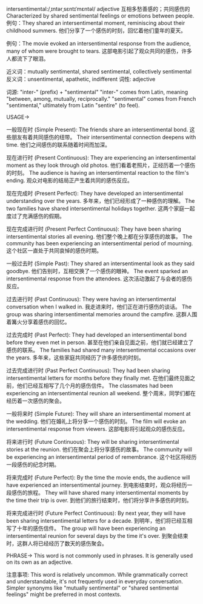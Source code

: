 intersentimental:/ˌɪntərˌsɛntɪˈmɛntəl/
adjective
互相多愁善感的；共同感伤的
Characterized by shared sentimental feelings or emotions between people.
例句：They shared an intersentimental moment, reminiscing about their childhood summers. 他们分享了一个感伤的时刻，回忆着他们童年的夏天。

例句：The movie evoked an intersentimental response from the audience, many of whom were brought to tears. 这部电影引起了观众共同的感伤，许多人都流下了眼泪。

近义词：mutually sentimental, shared sentimental, collectively sentimental
反义词：unsentimental, apathetic, indifferent
词性: adjective

词源:
"inter-" (prefix) + "sentimental"
"inter-" comes from Latin, meaning "between, among, mutually, reciprocally."
"sentimental" comes from French "sentimental," ultimately from Latin "sentire" (to feel).

USAGE->

一般现在时 (Simple Present):
The friends share an intersentimental bond.  这些朋友有着共同感伤的纽带。
Their intersentimental connection deepens with time. 他们之间感伤的联系随着时间而加深。


现在进行时 (Present Continuous):
They are experiencing an intersentimental moment as they look through old photos. 他们看着老照片，正经历着一个感伤的时刻。
The audience is having an intersentimental reaction to the film's ending.  观众对电影的结局正产生着共同的感伤反应。

现在完成时 (Present Perfect):
They have developed an intersentimental understanding over the years. 多年来，他们已经形成了一种感伤的理解。
The two families have shared intersentimental holidays together.  这两个家庭一起度过了充满感伤的假期。


现在完成进行时 (Present Perfect Continuous):
They have been sharing intersentimental stories all evening. 他们整个晚上都在分享感伤的故事。
The community has been experiencing an intersentimental period of mourning.  这个社区一直处于共同哀悼的感伤时期。


一般过去时 (Simple Past):
They shared an intersentimental look as they said goodbye.  他们告别时，互相交换了一个感伤的眼神。
The event sparked an intersentimental response from the attendees.  这次活动激起了与会者的感伤反应。


过去进行时 (Past Continuous):
They were having an intersentimental conversation when I walked in. 我走进来时，他们正在进行感伤的谈话。
The group was sharing intersentimental memories around the campfire.  这群人围着篝火分享着感伤的回忆。



过去完成时 (Past Perfect):
They had developed an intersentimental bond before they even met in person.  甚至在他们亲自见面之前，他们就已经建立了感伤的联系。
The families had shared many intersentimental occasions over the years.  多年来，这些家庭共同经历了许多感伤的时刻。


过去完成进行时 (Past Perfect Continuous):
They had been sharing intersentimental letters for months before they finally met.  在他们最终见面之前，他们已经互相写了几个月的感伤信件。
The classmates had been experiencing an intersentimental reunion all weekend.  整个周末，同学们都在经历着一次感伤的聚会。


一般将来时 (Simple Future):
They will share an intersentimental moment at the wedding.  他们在婚礼上将分享一个感伤的时刻。
The film will evoke an intersentimental response from viewers.  这部电影将引起观众的感伤反应。


将来进行时 (Future Continuous):
They will be sharing intersentimental stories at the reunion.  他们在聚会上将分享感伤的故事。
The community will be experiencing an intersentimental period of remembrance.  这个社区将经历一段感伤的纪念时期。


将来完成时 (Future Perfect):
By the time the movie ends, the audience will have experienced an intersentimental journey.  到电影结束时，观众将经历一段感伤的旅程。
They will have shared many intersentimental moments by the time their trip is over.  到他们的旅行结束时，他们将分享许多感伤的时刻。


将来完成进行时 (Future Perfect Continuous):
By next year, they will have been sharing intersentimental letters for a decade.  到明年，他们将已经互相写了十年的感伤信件。
The group will have been experiencing an intersentimental reunion for several days by the time it's over.  到聚会结束时，这群人将已经经历了数天的感伤聚会。


PHRASE->
This word is not commonly used in phrases.  It is generally used on its own as an adjective.

注意事项: This word is relatively uncommon.  While grammatically correct and understandable,  it's not frequently used in everyday conversation.  Simpler synonyms like "mutually sentimental" or "shared sentimental feelings" might be preferred in most contexts.
